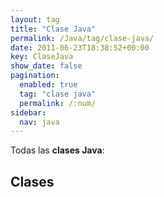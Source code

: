 ```yaml
---
layout: tag
title: "Clase Java"
permalink: /Java/tag/clase-java/
date: 2011-06-23T18:38:52+00:00
key: ClaseJava
show_date: false
pagination: 
  enabled: true
  tag: "clase java"
  permalink: /:num/    
sidebar:
  nav: java  
---
```


Todas las <strong>clases Java</strong>:
<h2>Clases</h2>